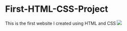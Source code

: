 # First-HTML-CSS-Project
This is the first website I created using HTML and CSS
<img src="https://i.imgur.com/RCavXat.png">
